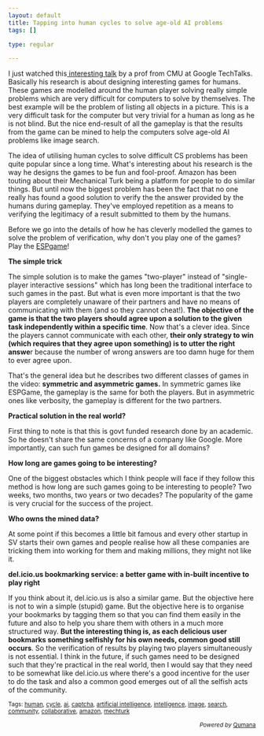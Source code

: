 ```yaml
--- 
layout: default
title: Tapping into human cycles to solve age-old AI problems
tags: []

type: regular

---
```

<p>I just watched this<a href="http://video.google.com/videoplay?docid=-8246463980976635143&q=engedu"> interesting talk</a> by a prof from CMU at Google TechTalks. Basically his research is about designing interesting games for humans. These games are modelled around the human player solving really simple problems which are very difficult for computers to solve by themselves. The best example will be the problem of listing all objects in a picture. This is a very difficult task for the computer but very trivial for a human as long as he is not blind. But the nice end-result of all the gameplay is that the results from the game can be mined to help the computers solve age-old AI problems like image search.</p>
<p>The idea of utilising human cycles to solve difficult CS problems has been quite popular since a long time. What's interesting about his research is the way he designs the games to be fun and fool-proof. Amazon has been touting about their Mechanical Turk being a platform for people to do similar things. But until now the biggest problem has been the fact that no one really has found a good solution to verify the the answer provided by the humans during gameplay. They've employed repetition as a means to verifying the legitimacy of a result submitted to them by the humans.</p>
<p>Before we go into the details of how he has cleverly modelled the games to solve the problem of verification, why don't you play one of the games? Play the <a href="http://www.espgame.org">ESPgame</a>!</p>
<p><strong>The simple trick</strong></p>
<p>The simple solution is to make the games &quot;two-player&quot; instead of &quot;single-player interactive sessions&quot; which has long been the traditional interface to such games in the past. But what is even more important is that the two players are completely unaware of their partners and have no means of communicating with them (and so they cannot cheat!). <strong>The objective of the game is that the two players should agree upon a solution to the given task independently within a specific time</strong>. Now that's a clever idea. Since the players cannot communicate with each other, <strong>their only strategy to win (which requires that they agree upon something) is to utter the right answe</strong>r because the number of wrong answers are too damn huge for them to ever agree upon. </p>
<p>That's the general idea but he describes two different classes of games in the video: <strong>symmetric and asymmetric games.</strong> In symmetric games like ESPGame, the gameplay is the same for both the players. But in asymmetric ones like verbosity, the gameplay is different for the two partners. </p>
<p><strong>Practical solution in the real world?</strong></p>
<p>First thing to note is that this is govt funded research done by an academic. So he doesn't share the same concerns of a company like Google. More importantly, can such fun games be designed for all domains?</p>
<p><strong>How long are games going to be interesting?</strong></p>
<p>One of the biggest obstacles which I think people will face if they follow this method is how long are such games going to be interesting to people? Two weeks, two months, two years or two decades? The popularity of the game is very crucial for the success of the project. </p>
<p><strong>Who owns the mined data?</strong></p>
<p>At some point if this becomes a little bit famous and every other startup in SV starts their own games and people realise how all these companies are tricking them into working for them and making millions, they might not like it.</p>
<p><strong>del.icio.us bookmarking service: a better game with in-built incentive to play right</strong></p>
<p>If you think about it, del.icio.us is also a similar game. But the objective here is not to win a simple (stupid) game. But the objective here is to organise your bookmarks by tagging them so that you can find them easily in the future and also to help you share them with others in a much more structured way. <strong>But the interesting thing is, as each delicious user bookmarks something selfishly for his own needs, common good still occurs</strong>. So the verification of results by playing two players simultaneously is not essential. I think in the future, if such games need to be designed such that they're practical in the real world, then I would say that they need to be somewhat like del.icio.us where there's a good incentive for the user to do the task and also a common good emerges out of all the selfish acts of the community.</p>
<p><small>Tags: <a rel="tag" href="http://technorati.com/tag/human">human</a>, <a rel="tag" href="http://technorati.com/tag/cycle">cycle</a>, <a rel="tag" href="http://technorati.com/tag/ai">ai</a>, <a rel="tag" href="http://technorati.com/tag/captcha">captcha</a>, <a rel="tag" href="http://technorati.com/tag/artificial+intelligence">artificial intelligence</a>, <a rel="tag" href="http://technorati.com/tag/intelligence">intelligence</a>, <a rel="tag" href="http://technorati.com/tag/image">image</a>, <a rel="tag" href="http://technorati.com/tag/search">search</a>, <a rel="tag" href="http://technorati.com/tag/community">community</a>, <a rel="tag" href="http://technorati.com/tag/collaborative">collaborative</a>, <a rel="tag" href="http://technorati.com/tag/amazon">amazon</a>, <a rel="tag" href="http://technorati.com/tag/mechturk">mechturk</a></small></p>
<p align="right"><small><em>Powered by</em> <a href="http://www.qumana.com/">Qumana</a></small></p>

